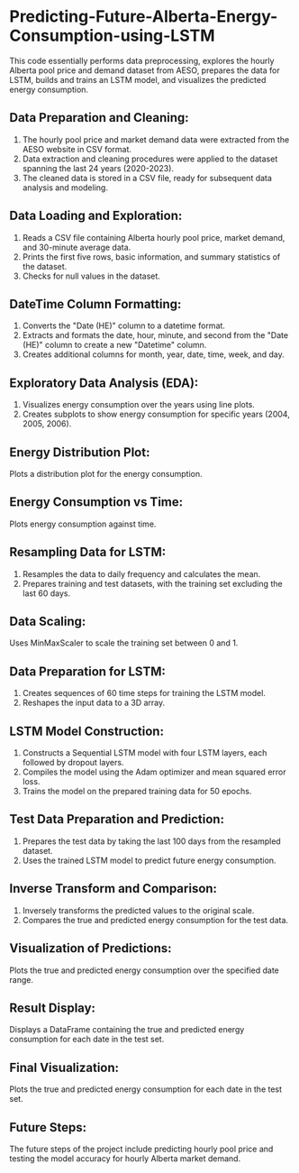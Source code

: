 # Predicting-Future-Alberta-Energy-Consumption-using-LSTM

This code essentially performs data preprocessing, explores the hourly Alberta pool price and demand dataset from AESO, prepares the data for LSTM, builds and trains an LSTM model, and visualizes the predicted energy consumption. 

## Data Preparation and Cleaning:

1. The hourly pool price and market demand data were extracted from the AESO website in CSV format.
2. Data extraction and cleaning procedures were applied to the dataset spanning the last 24 years (2020-2023).
3. The cleaned data is stored in a CSV file, ready for subsequent data analysis and modeling.

## Data Loading and Exploration:

1. Reads a CSV file containing Alberta hourly pool price, market demand, and 30-minute average data.
2. Prints the first five rows, basic information, and summary statistics of the dataset.
3. Checks for null values in the dataset.

## DateTime Column Formatting:

1. Converts the "Date (HE)" column to a datetime format.
2. Extracts and formats the date, hour, minute, and second from the "Date (HE)" column to create a new "Datetime" column.
3. Creates additional columns for month, year, date, time, week, and day.

## Exploratory Data Analysis (EDA):

1. Visualizes energy consumption over the years using line plots.
2. Creates subplots to show energy consumption for specific years (2004, 2005, 2006).

## Energy Distribution Plot:

Plots a distribution plot for the energy consumption.

## Energy Consumption vs Time:

Plots energy consumption against time.

## Resampling Data for LSTM:

1. Resamples the data to daily frequency and calculates the mean.
2. Prepares training and test datasets, with the training set excluding the last 60 days.

## Data Scaling:

Uses MinMaxScaler to scale the training set between 0 and 1.

## Data Preparation for LSTM:

1. Creates sequences of 60 time steps for training the LSTM model.
2. Reshapes the input data to a 3D array.

## LSTM Model Construction:

1. Constructs a Sequential LSTM model with four LSTM layers, each followed by dropout layers.
2. Compiles the model using the Adam optimizer and mean squared error loss.
3. Trains the model on the prepared training data for 50 epochs.

## Test Data Preparation and Prediction:

1. Prepares the test data by taking the last 100 days from the resampled dataset.
2. Uses the trained LSTM model to predict future energy consumption.

## Inverse Transform and Comparison:

1. Inversely transforms the predicted values to the original scale.
2. Compares the true and predicted energy consumption for the test data.

## Visualization of Predictions:

Plots the true and predicted energy consumption over the specified date range.

## Result Display:

Displays a DataFrame containing the true and predicted energy consumption for each date in the test set.

## Final Visualization:

Plots the true and predicted energy consumption for each date in the test set.

## Future Steps: 
The future steps of the project include predicting hourly pool price and testing the model accuracy for hourly Alberta market demand. 
